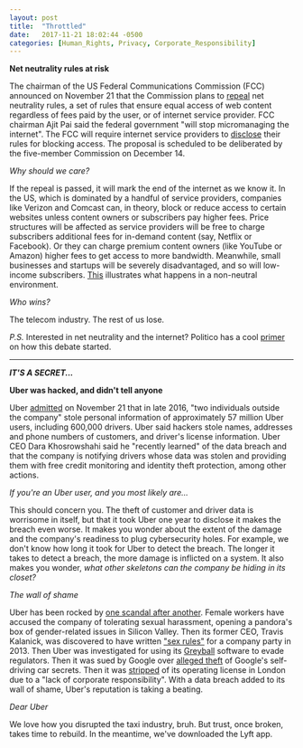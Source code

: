 ```yaml
---
layout: post
title:  "Throttled"
date:   2017-11-21 18:02:44 -0500
categories: [Human_Rights, Privacy, Corporate_Responsibility]
---
```


**Net neutrality rules at risk**

The chairman of the US Federal Communications Commission (FCC) announced on November 21 that the Commission plans to [repeal](https://www.nytimes.com/2017/11/21/technology/fcc-net-neutrality.html) net neutrality rules, a set of rules that ensure equal access of web content regardless of fees paid by the user, or of internet service provider. FCC chairman Ajit Pai said the federal government "will stop micromanaging the internet". The FCC will require internet service providers to [disclose](https://www.reuters.com/article/us-usa-internet-exclusive/u-s-fcc-chief-plans-to-ditch-u-s-net-neutrality-rules-idUSKBN1DL21A?utm_source=WTF+Just+Happened+Today%3F&utm_campaign=92e576e32c-EMAIL_CAMPAIGN_11_15_2017&utm_medium=email&utm_term=0_9813b73b1a-92e576e32c-166133257) their rules for blocking access. The proposal is scheduled to be deliberated by the five-member Commission on December 14.

*Why should we care?*

If the repeal is passed, it will mark the end of the internet as we know it. In the US, which is dominated by a handful of service providers, companies like Verizon and Comcast can, in theory, block or reduce access to certain websites unless content owners or subscribers pay higher fees. Price structures will be affected as service providers will be free to charge subscribers additional fees for in-demand content (say, Netflix or Facebook). Or they can charge premium content owners (like YouTube or Amazon) higher fees to get access to more bandwidth.  Meanwhile, small businesses and startups will be severely disadvantaged, and so will low-income subscribers. [This](https://boingboing.net/2017/10/28/warning-taken-as-suggestion.html) illustrates what happens in a non-neutral environment.

*Who wins?*

The telecom industry. The rest of us lose.

*P.S.*
Interested in net neutrality and the internet? Politico has a cool [primer](https://www.politico.com/story/2017/11/20/net-neutrality-repeal-fcc-251824?utm_source=WTF+Just+Happened+Today%3F&utm_campaign=92e576e32c-EMAIL_CAMPAIGN_11_15_2017&utm_medium=email&utm_term=0_9813b73b1a-92e576e32c-166133257) on how this debate started.

* * *

***IT'S A SECRET...***

**Uber was hacked, and didn't tell anyone**

Uber [admitted](https://www.uber.com/newsroom/2016-data-incident/) on November 21 that in late 2016, "two individuals outside the company" stole personal information of approximately 57 million Uber users, including 600,000 drivers. Uber said hackers stole names, addresses and phone numbers of customers, and driver's license information. Uber CEO Dara Khosrowshahi said he "recently learned" of the data breach and that the company is notifying drivers whose data was stolen and providing them with free credit monitoring and identity theft protection, among other actions.

*If you're an Uber user, and you most likely are...*

This should concern you. The theft of customer and driver data is worrisome in itself, but that it took Uber one year to disclose it makes the breach even worse. It makes you wonder about the extent of the damage and the company's readiness to plug cybersecurity holes. For example, we don't know how long it took for Uber to detect the breach. The longer it takes to detect a breach, the more damage is inflicted on a system. It also makes you wonder, *what other skeletons can the company be hiding in its closet?*

*The wall of shame*

Uber has been rocked by [one scandal after another](http://money.cnn.com/2017/05/05/technology/uber-crises/index.html?iid=EL). Female workers have accused the company of tolerating sexual harassment, opening a pandora's box of gender-related issues in Silicon Valley. Then its former CEO, Travis Kalanick, was discovered to have written ["sex rules"](https://www.recode.net/2017/6/8/15765514/2013-miami-letter-uber-ceo-kalanick-employees-sex-rules-company-celebration) for a company party in 2013. Then Uber was investigated for using its [Greyball](https://www.nytimes.com/2017/03/03/technology/uber-greyball-program-evade-authorities.html?_r=0) software to evade regulators. Then it was sued by Google over [alleged theft](https://www.digitaltrends.com/business/google-sues-uber-over-self-driving-car-secrets/) of Google's self-driving car secrets. Then it was [stripped](https://www.theguardian.com/technology/2017/sep/22/uber-licence-transport-for-london-tfl) of its operating license in London due to a "lack of corporate responsibility". With a data breach added to its wall of shame, Uber's reputation is taking a beating.

*Dear Uber*

We love how you disrupted the taxi industry, bruh. But trust, once broken, takes time to rebuild. In the meantime, we've downloaded the Lyft app.
